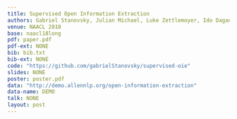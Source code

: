 ```yaml
---
title: Supervised Open Information Extraction
authors: Gabriel Stanovsky, Julian Michael, Luke Zettlemoyer, Ido Dagan
venue: NAACL 2018
base: naacl18long
pdf: paper.pdf
pdf-ext: NONE
bib: bib.txt
bib-ext: NONE
code: "https://github.com/gabrielStanovsky/supervised-oie"
slides: NONE
poster: poster.pdf
data: "http://demo.allennlp.org/open-information-extraction"
data-name: DEMO
talk: NONE
layout: post
---
```

